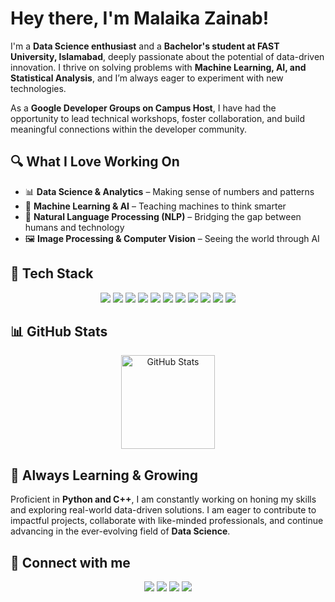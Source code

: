 # Hey there, I'm Malaika Zainab!  

I'm a **Data Science enthusiast** and a **Bachelor's student at FAST University, Islamabad**, deeply passionate about the potential of data-driven innovation. I thrive on solving problems with **Machine Learning, AI, and Statistical Analysis**, and I’m always eager to experiment with new technologies.  

As a **Google Developer Groups on Campus Host**, I have had the opportunity to lead technical workshops, foster collaboration, and build meaningful connections within the developer community.  

## 🔍 What I Love Working On  
- 📊 **Data Science & Analytics** – Making sense of numbers and patterns  
- 🧠 **Machine Learning & AI** – Teaching machines to think smarter  
- 💬 **Natural Language Processing (NLP)** – Bridging the gap between humans and technology  
- 🖼 **Image Processing & Computer Vision** – Seeing the world through AI

## 💼 Tech Stack  

<p align="center">
  <img src="https://img.shields.io/badge/-C++-00599C?style=flat&logo=c%2B%2B&logoColor=white">
  <img src="https://img.shields.io/badge/-Python-3776AB?style=flat&logo=python&logoColor=white">
  <img src="https://img.shields.io/badge/-R-276DC3?style=flat&logo=r&logoColor=white">
  <img src="https://img.shields.io/badge/-SQL-4479A1?style=flat&logo=sqlite&logoColor=white">
  <img src="https://img.shields.io/badge/-Jupyter-FA0F00?style=flat&logo=jupyter&logoColor=white">
  <img src="https://img.shields.io/badge/-Machine%20Learning-F7931E?style=flat&logo=scikit-learn&logoColor=white">
  <img src="https://img.shields.io/badge/-NLP-FF6F00?style=flat&logo=spaCy&logoColor=white">
  <img src="https://img.shields.io/badge/-Image%20Processing-FF4088?style=flat&logo=opencv&logoColor=white">
  <img src="https://img.shields.io/badge/-Audio%20Processing-1DB954?style=flat&logo=audacity&logoColor=white">
  <img src="https://img.shields.io/badge/-HTML5-E34F26?style=flat&logo=html5&logoColor=white">
  <img src="https://img.shields.io/badge/-CSS3-1572B6?style=flat&logo=css3&logoColor=white">
</p>
  
## 📊 GitHub Stats  
<p align="center">
  <img src="https://github-readme-stats.vercel.app/api?username=malaika-zb&show_icons=true&theme=dark" alt="GitHub Stats" height="150px"/>
</p>

## 🌱 Always Learning & Growing  
Proficient in **Python and C++**, I am constantly working on honing my skills and exploring real-world data-driven solutions. I am eager to contribute to impactful projects, collaborate with like-minded professionals, and continue advancing in the ever-evolving field of **Data Science**. 

## 📲 Connect with me  
<p align="center">
  <a href="https://github.com/malaika-zb"><img src="https://img.shields.io/badge/GitHub-000?logo=github&logoColor=white"></a>
  <a href="https://www.linkedin.com/in/malaika-zainab-230b0b293/"><img src="https://img.shields.io/badge/LinkedIn-0077B5?logo=linkedin&logoColor=white"></a>
  <a href="https://your-portfolio-link.com"><img src="https://img.shields.io/badge/Portfolio-FF5722?logo=google-chrome&logoColor=white"></a>
  <a href="mailto:malaikazainab128@gmail.com"><img src="https://img.shields.io/badge/Email-malaikazainab128@gmail.com-red?logo=gmail&logoColor=white"></a>
</p>
